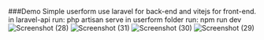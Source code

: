 ###Demo
Simple userform use laravel for back-end and vitejs for front-end.
in laravel-api run:
php artisan serve
in userform folder run:
npm run dev
![Screenshot (28)](https://github.com/user-attachments/assets/a0886c8c-8c9d-49dd-9475-59eda02860b7)
![Screenshot (31)](https://github.com/user-attachments/assets/f9e3bafc-4d63-4041-97f4-c38c20a68d9c)
![Screenshot (30)](https://github.com/user-attachments/assets/096c2d7c-629d-418b-aa0d-8c811a5b9ca3)
![Screenshot (29)](https://github.com/user-attachments/assets/842c2d05-5c1b-4ff2-abfd-e47b7ad20ea8)
